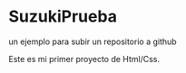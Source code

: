 # SuzukiPrueba
un ejemplo para subir un repositorio a github

Este es mi primer proyecto de Html/Css.
